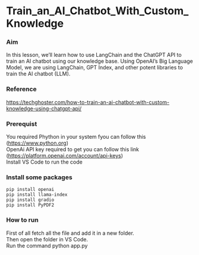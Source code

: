 # Train_an_AI_Chatbot_With_Custom_Knowledge

### Aim
In this lesson, we’ll learn how to use LangChain and the ChatGPT API to train an AI chatbot using our knowledge base. Using OpenAI’s Big Language Model, we are using LangChain, GPT Index, and other potent libraries to train the AI chatbot (LLM).

### Reference 
https://techghoster.com/how-to-train-an-ai-chatbot-with-custom-knowledge-using-chatgpt-api/

### Prerequist
You required Phython in your system fyou can follow this (https://www.python.org) <br/>
OpenAi API key required to get you can follow this link (https://platform.openai.com/account/api-keys) <br/>
Install VS Code to run the code <br/>

### Install some packages
`pip install openai`<br/>
`pip install llama-index`<br/>
`pip install gradio`<br/>
`pip install PyPDF2`<br/>

### How to run
First of all fetch all the file and add it in a new folder.<br/>
Then open the folder in VS Code.<br/>
Run the command python app.py
